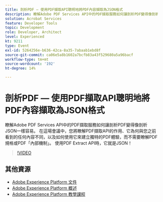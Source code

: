 ```yaml
---
title: 剖析PDF — 使用PDF擷取API聰明地將PDF內容擷取為JSON格式
description: 瞭解Adobe PDF Services API中的PDF擷取服務如何讓剖析PDF變得像剖析JSON一樣容易。 在這場會議中，您將瞭解PDF擷取API的作用、它為何與您之前看到的任何內容不同，以及如何使用它來建立獨特的PDF體驗，而不需要瞭解PDF規格或PDF「內部機制」。 使用PDF Extract API時，它就是JSON！
solution: Acrobat Services
feature: Developer Tools
topic: Development
role: Developer, Architect
level: Experienced
kt: 9211
type: Event
exl-id: 5264256e-b636-42ca-8a35-7abaab1ebd8f
source-git-commit: ca06e5a8b1602a7bcfb83a43f529680a5a96bacf
workflow-type: tm+mt
source-wordcount: '192'
ht-degree: 14%

---
```


# 剖析PDF — 使用PDF擷取API聰明地將PDF內容擷取為JSON格式

瞭解Adobe PDF Services API中的PDF擷取服務如何讓剖析PDF變得像剖析JSON一樣容易。 在這場會議中，您將瞭解PDF擷取API的作用、它為何與您之前看到的任何內容不同，以及如何使用它來建立獨特的PDF體驗，而不需要瞭解PDF規格或PDF「內部機制」。 使用PDF Extract API時，它就是JSON！

>[!VIDEO](https://video.tv.adobe.com/v/338096/?quality=12&learn=on&hidetitle=true)

## 其他資源

- [Adobe Experience Platform 文件](https://experienceleague.adobe.com/docs/experience-platform.html)
- [Adobe Experience Platform 概述](https://experienceleague.adobe.com/docs/experience-platform/landing/home.html?lang=zh-Hant)
- [Adobe Experience Platform 教學課程](https://experienceleague.adobe.com/docs/platform-learn/tutorials/overview.html?lang=zh-Hant)
